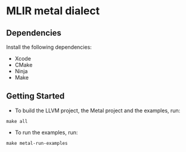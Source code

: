# MLIR metal dialect
## Dependencies
Install the following dependencies:
- Xcode
- CMake
- Ninja
- Make

## Getting Started
- To build the LLVM project, the Metal project and the examples, run:
```
make all
```
- To run the examples, run:
```
make metal-run-examples
```
